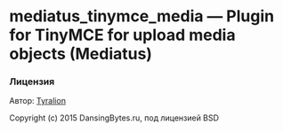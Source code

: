 # mediatus_tinymce_media — Plugin for TinyMCE for upload media objects (Mediatus)

### Лицензия

Автор: [Tyralion](mailto:piliaiev@gmail.com)

Copyright (c) 2015 DansingBytes.ru, под лицензией BSD
